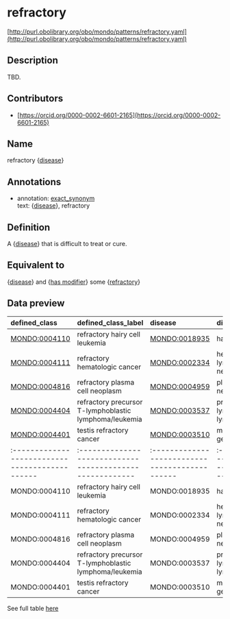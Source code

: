 # refractory 

[http://purl.obolibrary.org/obo/mondo/patterns/refractory.yaml](http://purl.obolibrary.org/obo/mondo/patterns/refractory.yaml)
## Description 

TBD.
## Contributors 
* [https://orcid.org/0000-0002-6601-2165](https://orcid.org/0000-0002-6601-2165) 
## Name 

refractory {[disease](http://purl.obolibrary.org/obo/MONDO_0000001)}

## Annotations 

* annotation: [exact_synonym](http://www.geneontology.org/formats/oboInOwl#hasExactSynonym)  
text: {[disease](http://purl.obolibrary.org/obo/MONDO_0000001)}, refractory

## Definition 

A {[disease](http://purl.obolibrary.org/obo/MONDO_0000001)} that is difficult to treat or cure.

## Equivalent to 

{[disease](http://purl.obolibrary.org/obo/MONDO_0000001)} and {[has modifier](http://purl.obolibrary.org/obo/RO_0002573)} some {[refractory](http://purl.obolibrary.org/obo/HP_0031375)}

## Data preview 
| defined_class                                | defined_class_label                                    | disease                                      | disease_label                               |
|:---------------------------------------------|:-------------------------------------------------------|:---------------------------------------------|:--------------------------------------------|
| [MONDO:0004110](http://purl.obolibrary.org/obo/MONDO_0004110) | refractory hairy cell leukemia                         | [MONDO:0018935](http://purl.obolibrary.org/obo/MONDO_0018935) | hairy cell leukemia                         |
| [MONDO:0004111](http://purl.obolibrary.org/obo/MONDO_0004111) | refractory hematologic cancer                          | [MONDO:0002334](http://purl.obolibrary.org/obo/MONDO_0002334) | hematopoietic and lymphoid system neoplasm  |
| [MONDO:0004816](http://purl.obolibrary.org/obo/MONDO_0004816) | refractory plasma cell neoplasm                        | [MONDO:0004959](http://purl.obolibrary.org/obo/MONDO_0004959) | plasma cell neoplasm                        |
| [MONDO:0004404](http://purl.obolibrary.org/obo/MONDO_0004404) | refractory precursor T-lymphoblastic lymphoma/leukemia | [MONDO:0003537](http://purl.obolibrary.org/obo/MONDO_0003537) | precursor T-lymphoblastic lymphoma/leukemia |
| [MONDO:0004401](http://purl.obolibrary.org/obo/MONDO_0004401) | testis refractory cancer                               | [MONDO:0003510](http://purl.obolibrary.org/obo/MONDO_0003510) | malignant testicular germ cell tumor        || defined:class                                | defined:class:label                                    | disease                                      | disease:label                               |
|:---------------------------------------------|:-------------------------------------------------------|:---------------------------------------------|:--------------------------------------------|
| MONDO:0004110 | refractory hairy cell leukemia                         | MONDO:0018935 | hairy cell leukemia                         |
| MONDO:0004111 | refractory hematologic cancer                          | MONDO:0002334 | hematopoietic and lymphoid system neoplasm  |
| MONDO:0004816 | refractory plasma cell neoplasm                        | MONDO:0004959 | plasma cell neoplasm                        |
| MONDO:0004404 | refractory precursor T-lymphoblastic lymphoma/leukemia | MONDO:0003537 | precursor T-lymphoblastic lymphoma/leukemia |
| MONDO:0004401 | testis refractory cancer                               | MONDO:0003510 | malignant testicular germ cell tumor        |

See full table [here](https://github.com/monarch-initiative/mondo/blob/master/src/patterns/data/matches/refractory.tsv) 
